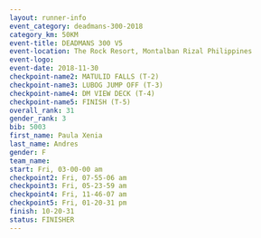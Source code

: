 ```yaml
---
layout: runner-info 
event_category: deadmans-300-2018 
category_km: 50KM 
event-title: DEADMANS 300 V5 
event-location: The Rock Resort, Montalban Rizal Philippines 
event-logo: 
event-date: 2018-11-30 
checkpoint-name2: MATULID FALLS (T-2) 
checkpoint-name3: LUBOG JUMP OFF (T-3) 
checkpoint-name4: DM VIEW DECK (T-4) 
checkpoint-name5: FINISH (T-5) 
overall_rank: 31
gender_rank: 3
bib: 5003
first_name: Paula Xenia
last_name: Andres
gender: F
team_name: 
start: Fri, 03-00-00 am
checkpoint2: Fri, 07-55-06 am
checkpoint3: Fri, 05-23-59 am
checkpoint4: Fri, 11-46-07 am
checkpoint5: Fri, 01-20-31 pm
finish: 10-20-31
status: FINISHER
---
```

